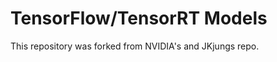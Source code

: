 TensorFlow/TensorRT Models
====================================

This repository was forked from NVIDIA's and JKjungs repo.

